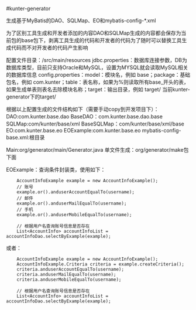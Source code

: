 #kunter-generator

生成基于MyBatis的DAO、SQLMap、EO和mybatis-config-*.xml

为了区别工具生成和开发者添加的内容DAO和SQLMap生成的内容都会保存为当前包的base包下，剥离工具生成的代码和开发者的代码为了随时可以替换工具生成代码而不对开发者的代码产生影响

配置文件目录：/src/main/resources
  jdbc.properties：数据库连接参数，DB为数据库类型，目前只支持Oracle和MySQL，设置为MYSQL就会读取MySQL相关的数据库信息
  config.properties：model：模块名，例如 base；package：基础包名，例如 com.kunter；table：表名称，如果为%则读取所有base_开头的表，如果生成单表则表名去除模块名称；target：输出目录，例如 target/ 当前kunter-generator下的target/

根据以上配置生成的文件结构如下（需要手动copy到开发项目下）：
  DAO:com.kunter.base.dao
  BaseDAO：com.kunter.base.dao.base
  SQLMap:com/kunter/base/xml
  BaseSQLMap：com/kunter/base/xml/base
  EO:com.kunter.base.eo
  EOExample:com.kunter.base.eo
  mybatis-config-base.xml:根目录

Main:org/generator/main/Generator.java
单文件生成：org/generator/make包下面

EOExample：查询条件封装类，使用如下：

        AccountInfoExample example = new AccountInfoExample();
        // 账号
        example.or().anduserAccountEqualTo(username);
        // 邮件
        example.or().anduserMailEqualTo(username);
        // 手机
        example.or().anduserMobileEqualTo(username);

        // 根据用户名查询账号信息是否存在
        List<AccountInfo> accountInfoList = accountInfoDao.selectByExample(example);

或者：

        AccountInfoExample example = new AccountInfoExample();
        AccountInfoExample.Criteria criteria = example.createCriteria();
        criteria.anduserAccountEqualTo(username);
        criteria.anduserMailEqualTo(username);
        criteria.anduserMobileEqualTo(username);

        // 根据用户名查询账号信息是否存在
        List<AccountInfo> accountInfoList = accountInfoDao.selectByExample(example);
